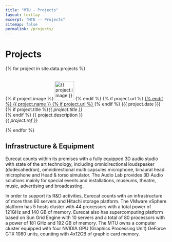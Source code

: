 ```yaml
---
title: "MTU - Projects"
layout: textlay
excerpt: "MTU -- Projects"
sitemap: false
permalink: /projects/
---
```



# Projects


{% for project in site.data.projects %}

  <br/>
  {% if project.image %}
  <img src="{{ site.url }}{{ site.baseurl }}/assets/projects/{{ project.image }}" alt="{{ project.image }}" style="height:60px">
  {% endif %} 
  {% if project.url %}
  <a href="{{ project.url }}">
  {% endif %} {{ project.name }} {% if project.url %}  </a> {% endif %}  ({{ project.date }})<br/>
  {% if project.title %}<em>{{ project.title }}</em><br />{% endif %}
  {{ project.description }}<br />
  <em>{{ project.ref }}</em>

{% endfor %}



## Infrastructure & Equipment  

Eurecat counts within its premises with a fully equipped 3D audio studio with state of the art technology, including omnidirectional loudspeaker (dodecahedron), omnidirectional multi capsules microphone, binaural head microphone and Head & torso simulator. The Audio Lab provides 3D Audio solutions mainly for special events and installations, museums, theatre, music, advertising and broadcasting. 

 
In order to support its R&D activities, Eurecat counts with an infrastructure of more than 60 servers and Hitachi storage platform. The VMware vSphere platform has 5 hosts cluster with 44 processors with a total power of 121GHz and 140 GB of memory. Eurecat also has supercomputing platform based on Sun Grid Engine with 10 servers and a total of 80 processors with a power of 181 GHz and 192 GB of memory. The MTU owns a computer cluster equipped with four NVIDIA GPU (Graphics Processing Unit) GeForce GTX 1080 units, counting with 4x12GB of graphic card memory.

<br>